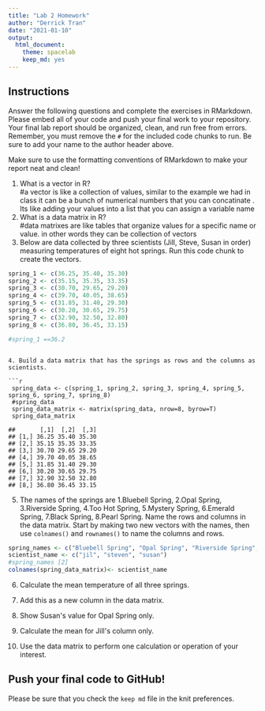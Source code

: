 ```yaml
---
title: "Lab 2 Homework"
author: "Derrick Tran"
date: "2021-01-10"
output:
  html_document: 
    theme: spacelab
    keep_md: yes
---
```


## Instructions
Answer the following questions and complete the exercises in RMarkdown. Please embed all of your code and push your final work to your repository. Your final lab report should be organized, clean, and run free from errors. Remember, you must remove the `#` for the included code chunks to run. Be sure to add your name to the author header above.  

Make sure to use the formatting conventions of RMarkdown to make your report neat and clean!  

1. What is a vector in R?  
#a vector is like a collection of values, similar to the example we had in class it can be a bunch of numerical numbers that you can concatinate . Its like adding your values into a list that you can assign a variable name
2. What is a data matrix in R?  
#data matrixes are like tables that organize values for a specific name or value. in other words they can be collection of vectors
3. Below are data collected by three scientists (Jill, Steve, Susan in order) measuring temperatures of eight hot springs. Run this code chunk to create the vectors.  

```r
spring_1 <- c(36.25, 35.40, 35.30)
spring_2 <- c(35.15, 35.35, 33.35)
spring_3 <- c(30.70, 29.65, 29.20)
spring_4 <- c(39.70, 40.05, 38.65)
spring_5 <- c(31.85, 31.40, 29.30)
spring_6 <- c(30.20, 30.65, 29.75)
spring_7 <- c(32.90, 32.50, 32.80)
spring_8 <- c(36.80, 36.45, 33.15)
```

```r
#spring_1 ==36.2
```

```

4. Build a data matrix that has the springs as rows and the columns as scientists.  

```r
 spring_data <- c(spring_1, spring_2, spring_3, spring_4, spring_5, spring_6, spring_7, spring_8)
 #spring_data
 spring_data_matrix <- matrix(spring_data, nrow=8, byrow=T)
 spring_data_matrix
```

```
##       [,1]  [,2]  [,3]
## [1,] 36.25 35.40 35.30
## [2,] 35.15 35.35 33.35
## [3,] 30.70 29.65 29.20
## [4,] 39.70 40.05 38.65
## [5,] 31.85 31.40 29.30
## [6,] 30.20 30.65 29.75
## [7,] 32.90 32.50 32.80
## [8,] 36.80 36.45 33.15
```



5. The names of the springs are 1.Bluebell Spring, 2.Opal Spring, 3.Riverside Spring, 4.Too Hot Spring, 5.Mystery Spring,
6.Emerald Spring, 7.Black Spring, 8.Pearl Spring. Name the rows and columns in the data matrix. Start by making two new vectors with the names, then use `colnames()` and `rownames()` to name the columns and rows.

```r
spring_names <- c("Bluebell Spring", "Opal Spring", "Riverside Spring", "Too Hot Spring", "Mystery Spring", "Emerald Spring","Black Spring", "Pearl Spring" )
scientist_name <- c("jil", "steven", "susan")
#spring_names [2]
colnames(spring_data_matrix)<- scientist_name
```

6. Calculate the mean temperature of all three springs.

7. Add this as a new column in the data matrix.  

8. Show Susan's value for Opal Spring only.

9. Calculate the mean for Jill's column only.  

10. Use the data matrix to perform one calculation or operation of your interest.

## Push your final code to GitHub!
Please be sure that you check the `keep md` file in the knit preferences.  

